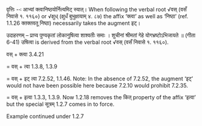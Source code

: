 




वृत्तिः --ः आभ्यां क्त्वानिष्ठयोर्नित्यमिट् स्यात्। When following the verbal root √वस् (वसँ निवासे १. ११६०) or √क्षुध् (क्षुधँ बुभुक्षायाम् ४. ८७) the affix ‘क्त्वा’ as well as ‘निष्ठा’ (ref. 1.1.26 क्तक्तवतू निष्ठा) necessarily takes the augment इट्।


उदाहरणम् – प्राप्य पुण्यकृतां लोकानुषित्वा शाश्वतीः समाः । शुचीनां श्रीमतां गेहे योगभ्रष्टोऽभिजायते ॥ (गीता 6-41) उषित्वा is derived from the verbal root √वस् (वसँ निवासे १. ११६०).


वस् + क्त्वा 3.4.21

= वस् + त्वा 1.3.8, 1.3.9

= वस् + इट् त्वा 7.2.52, 1.1.46. Note: In the absence of 7.2.52, the augment ‘इट्’ would not have been possible here because 7.2.10 would prohibit 7.2.35.

= वस् + इत्वा 1.3.3, 1.3.9. Now 1.2.18 removes the कित् property of the affix ‘इत्वा’ but the special सूत्रम् 1.2.7 comes in to force.


Example continued under 1.2.7

